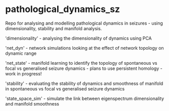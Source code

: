 # pathological_dynamics_sz
Repo for analysing and modelling pathological dynamics in seizures - using dimensionality, stability and manifold analysis. 

'dimensionality' - analysing the dimensionality of dynamics using PCA

'net_dyn' - network simulations looking at the effect of network topology on dynamic range

'net_state' - manifold learning to identify the topology of spontaneous vs focal vs generalised seizure dynamics - plans to use persistent homology - work in progress!

'stability' - evaluating the stability of dynamics and smoothness of manifold in spontaneous vs focal vs generalised seizure dynamics

'state_space_sim' - simulate the link between eigenspectrum dimensionality and manifold smoothness

